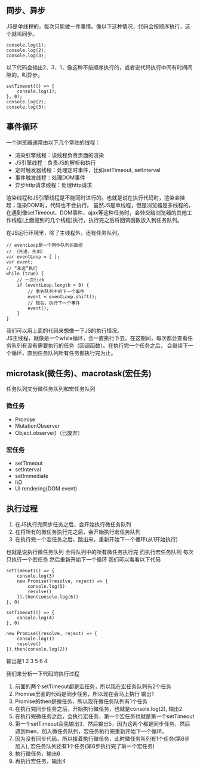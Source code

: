 ## 同步、异步
JS是单线程的，每次只能做一件事情。像以下这种情况，代码会按顺序执行，这个就叫同步。 
```
console.log(1);
console.log(2);
console.log(3);
```

以下代码会输出2、3、1，像这种不按顺序执行的，或者说代码执行中间有时间间隙的，叫异步。
```
setTimeout(() => {
    console.log(1);
}, 0);
console.log(2);
console.log(3);
```

## 事件循环
一个浏览器通常由以下几个常驻的线程：
* 渲染引擎线程：该线程负责页面的渲染
* JS引擎线程：负责JS的解析和执行
* 定时触发器线程：处理定时事件，比如setTimeout, setInterval
* 事件触发线程：处理DOM事件
* 异步http请求线程：处理http请求

渲染线程和JS引擎线程是不能同时进行的。也就是说在执行代码时，渲染会挂起；渲染DOM时，代码也不会执行。
虽然JS是单线程，但是浏览器是多线程的，在遇到像setTimeout、DOM事件、ajax等这种任务时，会转交给浏览器的其他工作线程(上面提到的几个线程)执行，执行完之后将回调函数放入到任务队列。

在JS运行环境里，除了主线程外，还有任务队列。

```
// eventLoop是一个用作队列的数组
// （先进，先出）
var eventLoop = [ ];
var event;
// “永远”执行
while (true) {
    // 一次tick
    if (eventLoop.length > 0) {
        // 拿到队列中的下一个事件
        event = eventLoop.shift();
        // 现在，执行下一个事件
        event();
    }
}
```
我们可以用上面的代码来想像一下JS的执行情况。<br>
JS主线程，就像是一个while循环，会一直执行下去。在这期间，每次都会查看任务队列有没有需要执行的任务（回调函数）。在执行完一个任务之后，
会继续下一个循环，直到任务队列所有任务都执行完为止。

## microtask(微任务)、macrotask(宏任务)
任务队列又分微任务队列和宏任务队列

### 微任务
* Promise
* MutationObserver
* Object.observe()（已废弃）

### 宏任务
* setTimeout
* setInterval
* setImmediate
* I\O
* UI rendering(DOM event)

## 执行过程
1. 在JS执行完同步任务之后，会开始执行微任务队列
2. 在将所有的微任务执行完之后，会开始执行宏任务队列
3. 在执行完一个宏任务之后，跳出来，重新开始下一个循环(从1开始执行)

也就是说执行微任务队列 会将队列中的所有微任务执行完 而执行宏任务队列 每次只执行一个宏任务 然后重新开始下一个循环
我们可以看看以下代码
```
setTimeout(() => {
    console.log(3)
    new Promise((resolve, reject) => {
        console.log(5)
        resolve()
    }).then(console.log(6))
}, 0)

setTimeout(() => {
    console.log(4)
}, 0)

new Promise((resolve, reject) => {
    console.log(1)
    resolve()
}).then(console.log(2))
```
输出是1 2 3 5 6 4

我们来分析一下代码的执行过程
1. 前面的两个setTimeout都是宏任务，所以现在宏任务队列有2个任务
2. Promise里面的代码是同步任务，所以现在会马上执行 输出1
3. Promise的then是微任务，所以现在微任务队列有1个任务
4. 在执行完同步任务之后，开始执行微任务，也就是console.log(2), 输出2
5. 在执行完微任务之后，会执行宏任务，第一个宏任务也就是第一个setTimeout
6. 第一个setTimeout会先输出3，然后输出5，因为这两个都是同步任务，然后遇到then，加入微任务队列，宏任务执行完重新开始下一个循环。
7. 因为没有同步代码，所以接着执行微任务，此时微任务队列有1个任务(第6步加入), 宏任务队列还有1个任务(第6步执行完了第一个宏任务)
8. 执行微任务，输出6
9. 再执行宏任务，输出4


